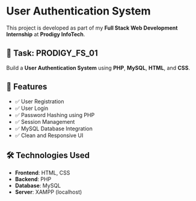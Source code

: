 # User Authentication System

This project is developed as part of my **Full Stack Web Development Internship** at **Prodigy InfoTech**.

## 📌 Task: PRODIGY_FS_01

Build a **User Authentication System** using **PHP**, **MySQL**, **HTML**, and **CSS**.

## 🔧 Features

- ✅ User Registration  
- ✅ User Login  
- ✅ Password Hashing using PHP  
- ✅ Session Management  
- ✅ MySQL Database Integration  
- ✅ Clean and Responsive UI


## 🛠️ Technologies Used

- **Frontend**: HTML, CSS  
- **Backend**: PHP  
- **Database**: MySQL  
- **Server**: XAMPP (localhost)



